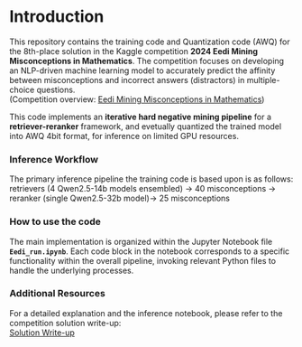 # Introduction

This repository contains the training code and Quantization code (AWQ) for the 8th-place solution in the Kaggle competition **2024 Eedi Mining Misconceptions in Mathematics**. The competition focuses on developing an NLP-driven machine learning model to accurately predict the affinity between misconceptions and incorrect answers (distractors) in multiple-choice questions.  
(Competition overview: [Eedi Mining Misconceptions in Mathematics](https://www.kaggle.com/competitions/eedi-mining-misconceptions-in-mathematics/overview))

This code implements an **iterative hard negative mining pipeline** for a **retriever-reranker** framework, and evetually quantized the trained model into AWQ 4bit format, for inference on limited GPU resources. 

### Inference Workflow
The primary inference pipeline the training code is based upon is as follows:  
retrievers (4 Qwen2.5-14b models ensembled) → 40 misconceptions → reranker (single Qwen2.5-32b model)→ 25 misconceptions

### How to use the code
The main implementation is organized within the Jupyter Notebook file **`Eedi_run.ipynb`**. Each code block in the notebook corresponds to a specific functionality within the overall pipeline, invoking relevant Python files to handle the underlying processes.  

### Additional Resources
For a detailed explanation and the inference notebook, please refer to the competition solution write-up:  
[Solution Write-up](https://www.kaggle.com/competitions/eedi-mining-misconceptions-in-mathematics/discussion/551412)
